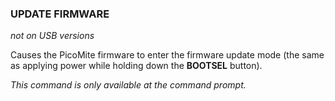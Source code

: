 ### UPDATE FIRMWARE

*not on USB versions*

Causes the PicoMite firmware to enter the firmware update mode (the same as applying power while holding down the **BOOTSEL** button). 

*This command is only available at the command prompt.*